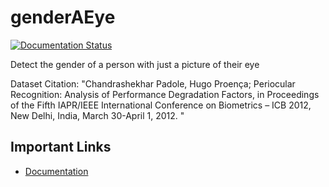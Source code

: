 # genderAEye
[![Documentation Status](https://readthedocs.org/projects/genderaeye/badge/?version=latest)](https://genderaeye.readthedocs.io/en/latest/?badge=latest)

Detect the gender of a person with just a picture of their eye

Dataset Citation: "Chandrashekhar Padole, Hugo Proença; Periocular Recognition: Analysis of Performance Degradation Factors, in Proceedings of the Fifth IAPR/IEEE International Conference on Biometrics – ICB 2012, New Delhi, India, March 30-April 1, 2012. "

## Important Links
 * [Documentation](genderaeye.readthedocs.io/en/latest/)